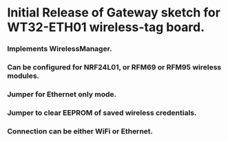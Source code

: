 # Initial Release of Gateway sketch for WT32-ETH01 wireless-tag board.

### Implements WirelessManager.
### Can be configured for NRF24L01, or RFM69 or RFM95 wireless modules.
### Jumper for Ethernet only mode.
### Jumper to clear EEPROM of saved wireless credentials.
### Connection can be either WiFi or Ethernet.
